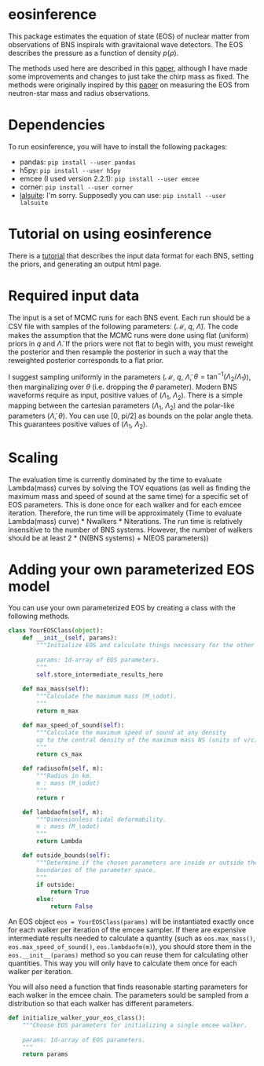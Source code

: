 # eosinference
This package estimates the equation of state (EOS) of nuclear matter from observations of BNS inspirals with gravitaional wave detectors. The EOS describes the pressure as a function of density $p(\rho)$.

The methods used here are described in this [paper](https://arxiv.org/abs/1410.8866), although I have made some improvements and changes to just take the chirp mass as fixed. The methods were originally inspired by this [paper](https://arxiv.org/abs/1005.0811) on measuring the EOS from neutron-star mass and radius observations.

# Dependencies
To run eosinference, you will have to install the following packages:
 * pandas: `pip install --user pandas`
 * h5py: `pip install --user h5py`
 * emcee (I used version 2.2.1): `pip install --user emcee`
 * corner: `pip install --user corner`
 * [lalsuite](https://git.ligo.org/lscsoft/lalsuite): I'm sorry. Supposedly you can use: `pip install --user lalsuite`

# Tutorial on using eosinference
There is a [tutorial](https://github.com/benjaminlackey/eosinference/blob/master/examples/RunEOSInference.ipynb) that describes the input data format for each BNS, setting the priors, and generating an output html page.  

# Required input data
The input is a set of MCMC runs for each BNS event. Each run should be a CSV file with samples of the following parameters: ($\mathcal{M}$, $q$, $\tilde\Lambda$). The code makes the assumption that the MCMC runs were done using flat (uniform) priors in $q$ and $\tilde\Lambda$. If the priors were not flat to begin with, you must reweight the posterior and then resample the posterior in such a way that the reweighted posterior corresponds to a flat prior.

I suggest sampling uniformly in the parameters ($\mathcal{M}$, $q$, $\tilde\Lambda$, $\theta = \tan^{-1}(\Lambda_2/\Lambda_1)$), then marginalizing over $\theta$ (i.e. dropping the $\theta$ parameter). Modern BNS waveforms require as input, positive values of ($\Lambda_1$, $\Lambda_2$). There is a simple mapping between the cartesian parameters ($\Lambda_1$, $\Lambda_2$) and the polar-like parameters ($\tilde\Lambda$, $\theta$). You can use \[0, pi/2\] as bounds on the polar angle theta. This guarantees positive values of ($\Lambda_1$, $\Lambda_2$). 

# Scaling
The evaluation time is currently dominated by the time to evaluate Lambda(mass) curves by solving the TOV equations (as well as finding the maximum mass and speed of sound at the same time) for a specific set of EOS parameters. This is done once for each walker and for each emcee iteration. Therefore, the run time will be approximately (Time to evaluate Lambda(mass) curve) \* Nwalkers \* Niterations. The run time is relatively insensitive to the number of BNS systems. However, the number of walkers should be at least 2 \* (N(BNS systems) + N(EOS parameters))

# Adding your own parameterized EOS model
You can use your own parameterized EOS by creating a class with the following methods.

```python
class YourEOSClass(object):
    def __init__(self, params):
        """Initialize EOS and calculate things necessary for the other methods.
        
        params: 1d-array of EOS parameters.
        """
        self.store_intermediate_results_here
        
    def max_mass(self):
        """Calculate the maximum mass (M_\odot).
        """
        return m_max

    def max_speed_of_sound(self):
        """Calculate the maximum speed of sound at any density
        up to the central density of the maximum mass NS (units of v/c).
        """
        return cs_max

    def radiusofm(self, m):
        """Radius in km.
        m : mass (M_\odot)
        """
        return r

    def lambdaofm(self, m):
        """Dimensionless tidal deformability.
        m : mass (M_\odot)
        """
        return Lambda

    def outside_bounds(self):
        """Determine if the chosen parameters are inside or outside the 
        boundaries of the parameter space.
        """
        if outside:
            return True
        else:
            return False
```
An EOS object `eos = YourEOSClass(params)` will be instantiated exactly once for each walker per iteration of the emcee sampler. If there are expensive intermediate results needed to calculate a quantity (such as `eos.max_mass()`, `eos.max_speed_of_sound()`, `eos.lambdaofm(m)`), you should store them in the `eos.__init__(params)` method so you can reuse them for calculating other quantities. This way you will only have to calculate them once for each walker per iteration.

You will also need a function that finds reasonable starting parameters for each walker in the emcee chain. The parameters sould be sampled from a distribution so that each walker has different parameters.
```python
def initialize_walker_your_eos_class():
    """Choose EOS parameters for initializing a single emcee walker.
    
    params: 1d-array of EOS parameters.
    """    
    return params
```
